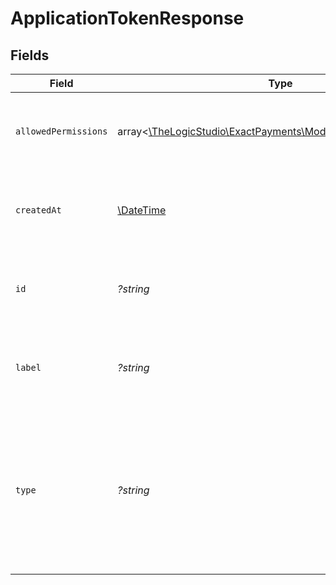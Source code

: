 # ApplicationTokenResponse


## Fields

| Field                                                                                                                                                                       | Type                                                                                                                                                                        | Required                                                                                                                                                                    | Description                                                                                                                                                                 | Example                                                                                                                                                                     |
| --------------------------------------------------------------------------------------------------------------------------------------------------------------------------- | --------------------------------------------------------------------------------------------------------------------------------------------------------------------------- | --------------------------------------------------------------------------------------------------------------------------------------------------------------------------- | --------------------------------------------------------------------------------------------------------------------------------------------------------------------------- | --------------------------------------------------------------------------------------------------------------------------------------------------------------------------- |
| `allowedPermissions`                                                                                                                                                        | array<[\TheLogicStudio\ExactPayments\Models\Shared\Permissions](../../models/shared/Permissions.md)>                                                                        | :heavy_minus_sign:                                                                                                                                                          | Operations that can be performed with the Application Tokens.                                                                                                               | charges.create                                                                                                                                                              |
| `createdAt`                                                                                                                                                                 | [\DateTime](https://www.php.net/manual/en/class.datetime.php)                                                                                                               | :heavy_minus_sign:                                                                                                                                                          | The date and time when the Application Token was created.                                                                                                                   | 2022-01-24T15:05:18.262Z                                                                                                                                                    |
| `id`                                                                                                                                                                        | *?string*                                                                                                                                                                   | :heavy_minus_sign:                                                                                                                                                          | Application Token identifier in Exact Payments system.                                                                                                                      | 64b6d9ad24f5773308785e70                                                                                                                                                    |
| `label`                                                                                                                                                                     | *?string*                                                                                                                                                                   | :heavy_minus_sign:                                                                                                                                                          | Free text to quickly identify the created Application Token.                                                                                                                | Transactions Application Token                                                                                                                                              |
| `type`                                                                                                                                                                      | *?string*                                                                                                                                                                   | :heavy_minus_sign:                                                                                                                                                          | Determines the type of the token. This endpoint only retrieves Application Tokens. For more details, check our [guide](https://developer.exactpay.com/docs/Authentication). | application                                                                                                                                                                 |